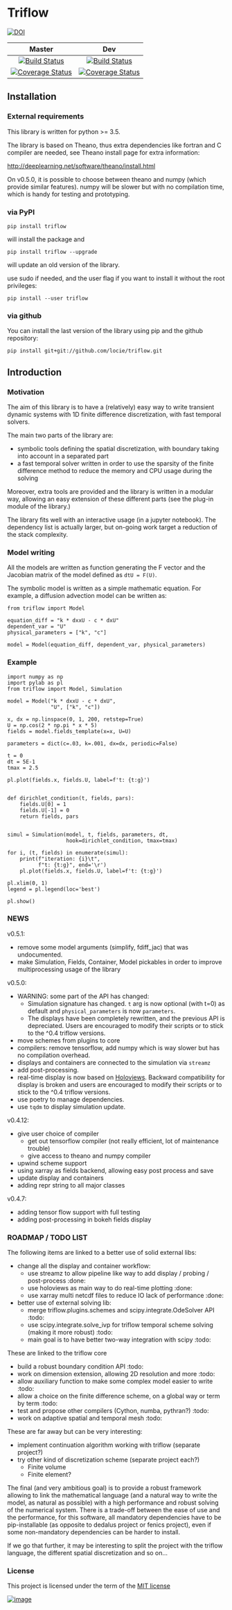 # Triflow

[![DOI](https://zenodo.org/badge/71994260.svg)](https://zenodo.org/badge/latestdoi/71994260)

|   Master   |  Dev   |
|:----------:|:------:|
|[![Build Status](https://travis-ci.org/locie/triflow.svg?branch=master)](https://travis-ci.org/locie/triflow) | [![Build Status](https://travis-ci.org/locie/triflow.svg?branch=dev)](https://travis-ci.org/locie/triflow)
[![Coverage Status](https://coveralls.io/repos/github/locie/triflow/badge.svg?branch=dev)](https://coveralls.io/github/locie/triflow?branch=master) | [![Coverage Status](https://coveralls.io/repos/github/locie/triflow/badge.svg?branch=dev)](https://coveralls.io/github/locie/triflow?branch=dev)

## Installation

### External requirements

This library is written for python &gt;= 3.5.

The library is based on Theano, thus extra dependencies like fortran and
C compiler are needed, see Theano install page for extra information:

<http://deeplearning.net/software/theano/install.html>

On v0.5.0, it is possible to choose between theano and numpy (which provide similar features). numpy will be slower but with no compilation time, which is handy for testing and prototyping.

### via PyPI

``` {.sourceCode .bash}
pip install triflow
```

will install the package and

``` {.sourceCode .bash}
pip install triflow --upgrade
```

will update an old version of the library.

use sudo if needed, and the user flag if you want to install it without
the root privileges:

``` {.sourceCode .bash}
pip install --user triflow
```

### via github

You can install the last version of the library using pip and the github
repository:

``` {.sourceCode .bash}
pip install git+git://github.com/locie/triflow.git
```

## Introduction

### Motivation

The aim of this library is to have a (relatively) easy way to write
transient dynamic systems with 1D finite difference discretization, with
fast temporal solvers.

The main two parts of the library are:

- symbolic tools defining the spatial discretization, with boundary
    taking into account in a separated part
- a fast temporal solver written in order to use the sparsity of the
    finite difference method to reduce the memory and CPU usage during
    the solving

Moreover, extra tools are provided and the library is written in a
modular way, allowing an easy extension of these different parts (see
the plug-in module of the library.)

The library fits well with an interactive usage (in a jupyter notebook).
The dependency list is actually larger, but on-going work target a
reduction of the stack complexity.

### Model writing

All the models are written as function generating the F vector and the
Jacobian matrix of the model defined as `dtU = F(U)`.

The symbolic model is written as a simple mathematic equation. For
example, a diffusion advection model can be written as:

``` {.sourceCode .python}
from triflow import Model

equation_diff = "k * dxxU - c * dxU"
dependent_var = "U"
physical_parameters = ["k", "c"]

model = Model(equation_diff, dependent_var, physical_parameters)
```

### Example

``` {.sourceCode .python}
import numpy as np
import pylab as pl
from triflow import Model, Simulation

model = Model("k * dxxU - c * dxU",
              "U", ["k", "c"])

x, dx = np.linspace(0, 1, 200, retstep=True)
U = np.cos(2 * np.pi * x * 5)
fields = model.fields_template(x=x, U=U)

parameters = dict(c=.03, k=.001, dx=dx, periodic=False)

t = 0
dt = 5E-1
tmax = 2.5

pl.plot(fields.x, fields.U, label=f't: {t:g}')


def dirichlet_condition(t, fields, pars):
    fields.U[0] = 1
    fields.U[-1] = 0
    return fields, pars


simul = Simulation(model, t, fields, parameters, dt,
                   hook=dirichlet_condition, tmax=tmax)

for i, (t, fields) in enumerate(simul):
    print(f"iteration: {i}\t",
          f"t: {t:g}", end='\r')
    pl.plot(fields.x, fields.U, label=f't: {t:g}')

pl.xlim(0, 1)
legend = pl.legend(loc='best')

pl.show()
```

### NEWS

v0.5.1:

- remove some model arguments (simplify, fdiff_jac) that was undocumented.
- make Simulation, Fields, Container, Model pickables in order to improve multiprocessing usage of the library

v0.5.0:

- WARNING: some part of the API has changed:
  - Simulation signature has changed. `t` arg is now optional (with t=0) as default and `physical_parameters` is now `parameters`.
  - The displays have been completely rewritten, and the previous API is depreciated. Users are encouraged to modify their scripts or to stick to the ^0.4 triflow versions.
- move schemes from plugins to core
- compilers: remove tensorflow, add numpy which is way slower but has no compilation overhead.
- displays and containers are connected to the simulation via `streamz`
- add post-processing.
- real-time display is now based on [Holoviews](https://holoviews.org/). Backward compatibility for display is broken and users are encouraged to modify their scripts or to stick to the ^0.4 triflow versions.
- use poetry to manage dependencies.
- use `tqdm` to display simulation update.

v0.4.12:

- give user choice of compiler
  - get out tensorflow compiler (not really efficient, lot of maintenance trouble)
  - give access to theano and numpy compiler
- upwind scheme support
- using xarray as fields backend, allowing easy post process and save
- update display and containers
- adding repr string to all major classes

v0.4.7:

- adding tensor flow support with full testing
- adding post-processing in bokeh fields display

### ROADMAP / TODO LIST

The following items are linked to a better use of solid external libs:

- change all the display and container workflow:
  - use streamz to allow pipeline like way to add display / probing / post-process :done:
  - use holoviews as main way to do real-time plotting :done:
  - use xarray multi netcdf files to reduce IO lack of performance :done:
- better use of external solving lib:
  - merge triflow.plugins.schemes and scipy.integrate.OdeSolver API :todo:
  - use scipy.integrate.solve_ivp for triflow temporal scheme solving (making it more robust) :todo:
  - main goal is to have better two-way integration with scipy :todo:

These are linked to the triflow core

- build a robust boundary condition API :todo:
- work on dimension extension, allowing 2D resolution and more :todo:
- allow auxiliary function to make some complex model easier to write :todo:
- allow a choice on the finite difference scheme, on a global way or term by term :todo:
- test and propose other compilers (Cython, numba, pythran?) :todo:
- work on adaptive spatial and temporal mesh :todo:

These are far away but can be very interesting:

- implement continuation algorithm working with triflow (separate project?)
- try other kind of discretization scheme (separate project each?)
  - Finite volume
  - Finite element?

The final (and very ambitious goal) is to provide a robust framework allowing
to link the mathematical language (and a natural way to write the model,
as natural as possible) with a high performance and robust solving of
the numerical system. There is a trade-off between the ease of use and the
performance, for this software, all mandatory dependencies have to be
pip-installable (as opposite to dedalus project or fenics project), even if
some non-mandatory dependencies can be harder to install.

If we go that further, it may be interesting to split the project with the
triflow language, the different spatial discretization and so on...

### License

This project is licensed under the term of the [MIT license](LICENSE)

[![image](https://zenodo.org/badge/DOI/10.5281/zenodo.584101.svg)](https://doi.org/10.5281/zenodo.584101)
